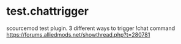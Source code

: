 # test.chattrigger
scourcemod test plugin. 3 different ways to trigger !chat command https://forums.alliedmods.net/showthread.php?t=280781
